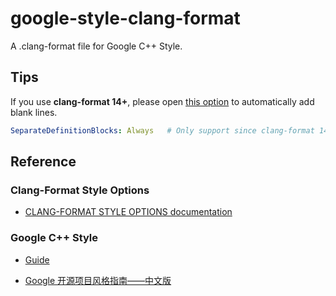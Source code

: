 # google-style-clang-format
A .clang-format file for Google C++ Style.

## Tips

If you use **clang-format 14+**, please open [this option](https://github.com/kehanXue/google-style-clang-format/blob/master/.clang-format#L63) to automatically add blank lines.

```yaml
SeparateDefinitionBlocks: Always   # Only support since clang-format 14
```

## Reference

### Clang-Format Style Options

- [CLANG-FORMAT STYLE OPTIONS documentation](https://clang.llvm.org/docs/ClangFormatStyleOptions.html)

### Google C++ Style

- [Guide](https://google.github.io/styleguide/cppguide.html)

- [Google 开源项目风格指南——中文版](https://zh-google-styleguide.readthedocs.io/en/latest/google-cpp-styleguide/contents/)
